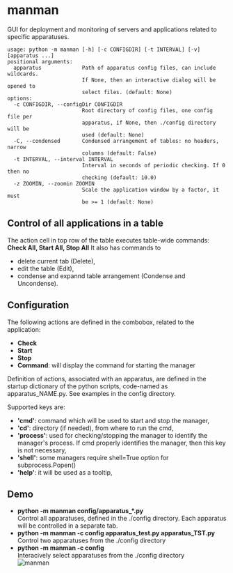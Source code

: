 # manman
GUI for deployment and monitoring of servers and applications
related to specific apparatuses.<br>
```
usage: python -m manman [-h] [-c CONFIGDIR] [-t INTERVAL] [-v] [apparatus ...]
positional arguments:
  apparatus             Path of apparatus config files, can include wildcards.
                        If None, then an interactive dialog will be opened to
                        select files. (default: None)
options:
  -c CONFIGDIR, --configDir CONFIGDIR
                        Root directory of config files, one config file per
                        apparatus, if None, then ./config directory will be
                        used (default: None)
  -C, --condensed       Condensed arrangement of tables: no headers, narrow
                        columns (default: False)
  -t INTERVAL, --interval INTERVAL
                        Interval in seconds of periodic checking. If 0 then no
                        checking (default: 10.0)
  -z ZOOMIN, --zoomin ZOOMIN
                        Scale the application window by a factor, it must
                        be >= 1 (default: None)
```
## Control of all applications in a table
The action cell in top row of the table executes table-wide commands: **Check All, Start All, Stop All**
It also has commands to
- delete current tab (Delete),
- edit the table (Edit),
- condense and expannd table arrangement (Condense and Uncondense).

## Configuration
The following actions are defined in the combobox, related to the application:
  - **Check**
  - **Start**
  - **Stop**
  - **Command**: will display the command for starting the manager

Definition of actions, associated with an apparatus, are defined in the 
startup dictionary of the python scripts, code-named as apparatus_NAME.py. See examples in the config directory.

Supported keys are:
  - **'cmd'**: command which will be used to start and stop the manager,
  - **'cd'**:   directory (if needed), from where to run the cmd,
  - **'process'**: used for checking/stopping the manager to identify 
     the manager's process. If cmd properly identifies the 
     manager, then this key is not necessary,
  - **'shell'**: some managers require shell=True option for subprocess.Popen()
  - **'help'**: it will be used as a tooltip,

## Demo
  - **python -m manman config/apparatus_*.py**<br>
Control all apparatuses, defined in the ./config directory.
Each apparatus will be controlled in a separate tab.
  - **python -m manman -c config apparatus_test.py apparatus_TST.py**<br>
Control two apparatuses from the ./config directory
  - **python -m manman -c config**<br>
Interacively select apparatuses from the ./config directory<br>
![manman](docs/manman.png)

